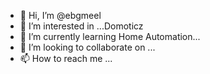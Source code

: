 - 👋 Hi, I’m @ebgmeel
- 👀 I’m interested in ...Domoticz
- 🌱 I’m currently learning Home Automation...
- 💞️ I’m looking to collaborate on ...
- 📫 How to reach me ...

<!---
ebgmeel/ebgmeel is a ✨ special ✨ repository because its `README.md` (this file) appears on your GitHub profile.
You can click the Preview link to take a look at your changes.
--->
